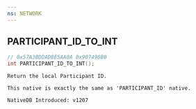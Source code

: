 ```yaml
---
ns: NETWORK
---
```

## PARTICIPANT_ID_TO_INT

```c
// 0x57A3BDDAD8E5AA0A 0x907498B0
int PARTICIPANT_ID_TO_INT();
```

```
Return the local Participant ID.

This native is exactly the same as 'PARTICIPANT_ID' native.

NativeDB Introduced: v1207
```

